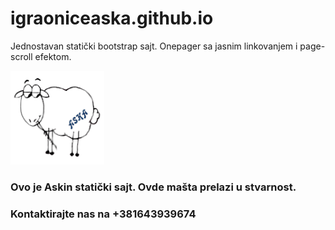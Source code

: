 # igraoniceaska.github.io

Jednostavan statički bootstrap sajt. Onepager sa jasnim linkovanjem i page-scroll efektom.

<img src="https://github.com/igraoniceaska/igraoniceaska.github.io/blob/main/aska.png" width="150" height="auto" alt="logotip"/>

### Ovo je Askin statički sajt. Ovde mašta prelazi u stvarnost. 

### Kontaktirajte nas na +381643939674
